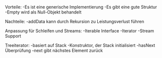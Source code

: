 Vorteile:
-Es ist eine generische Implementierung
-Es gibt eine gute Struktur
-Empty wird als Null-Objekt behandelt

Nachteile:
-addData kann durch Rekursion zu Leistungsverlust führen

Anpassung für Schleifen und Streams:
-Iterable Interface
-Iterator
-Stream Support

Treeiterator:
-basiert auf Stack
-Konstruktor, der Stack initialisiert
-hasNext Überprüfung
-next gibt nächstes Element zurück